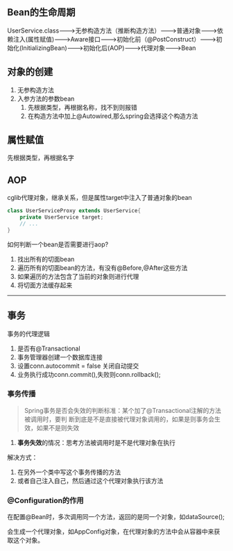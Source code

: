 ## Bean的生命周期

UserService.class--->无参构造方法（推断构造方法）--->普通对象--->依赖注入(属性赋值)--->Aware接口--->初始化前（@PostConstruct）--->初始化(InitializingBean)--->初始化后(AOP)--->代理对象--->Bean



## 对象的创建

1. 无参构造方法
2. 入参方法的参数bean
   1. 先根据类型，再根据名称，找不到则报错
   2. 在构造方法中加上@Autowired,那么spring会选择这个构造方法



## 属性赋值

先根据类型，再根据名字



## AOP

cglib代理对象，继承关系，但是属性target中注入了普通对象的bean

```java
class UserServiceProxy extends UserService{
	private UserService target;
	// ...
}
```

如何判断一个bean是否需要进行aop?

1. 找出所有的切面bean
2. 遍历所有的切面bean的方法，有没有@Before,@After这些方法
3. 如果遍历的方法包含了当前的对象则进行代理
4. 将切面方法缓存起来

****



## 事务

事务的代理逻辑

1. 是否有@Transactional
2. 事务管理器创建一个数据库连接
3. 设置conn.autocommit = false 关闭自动提交
4. 业务执行成功conn.commit(),失败则conn.rollback();



### 事务传播

> Spring事务是否会失效的判断标准：某个加了@Transactional注解的方法被调用时，要判 断到底是不是直接被代理对象调用的，如果是则事务会生效，如果不是则失效

1. **事务失效**的情况：思考方法被调用时是不是代理对象在执行

解决方式：

1. 在另外一个类中写这个事务传播的方法
2. 或者自己注入自己，然后通过这个代理对象执行该方法



### @Configuration的作用

在配置@Bean时，多次调用同一个方法，返回的是同一个对象，如dataSource();

会生成一个代理对象，如AppConfig对象，在代理对象的方法中会从容器中来获取这个对象。